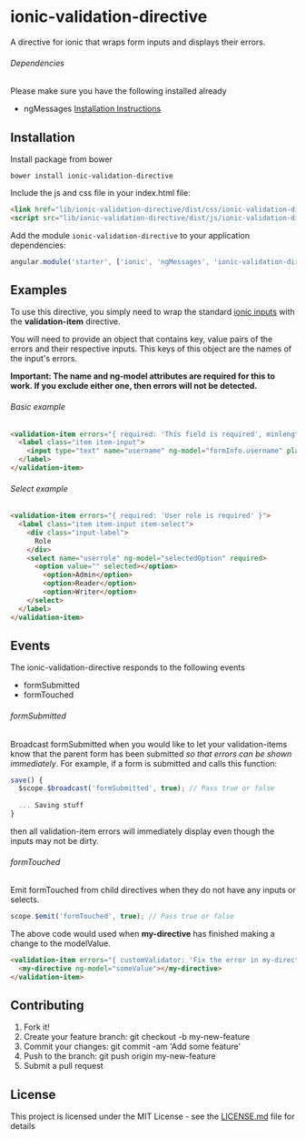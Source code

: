 # ionic-validation-directive
A directive for ionic that wraps form inputs and displays their errors.

###### Dependencies
Please make sure you have the following installed already
- ngMessages   [Installation Instructions](https://docs.angularjs.org/api/ngMessages)


## Installation

Install package from bower
```
bower install ionic-validation-directive
```

Include the js and css file in your index.html file:
```html
<link href="lib/ionic-validation-directive/dist/css/ionic-validation-directive.css" rel="stylesheet">
<script src="lib/ionic-validation-directive/dist/js/ionic-validation-directive.js"></script>
```

Add the module `ionic-validation-directive` to your application dependencies:
```javascript
angular.module('starter', ['ionic', 'ngMessages', 'ionic-validation-directive'])
```

## Examples

To use this directive, you simply need to wrap the standard [ionic inputs](http://ionicframework.com/docs/components/#forms) with the **validation-item** directive. 

You will need to provide an object that contains key, value pairs of the errors and their respective inputs. This keys of this object are the names of the input's errors.

**Important: The name and ng-model attributes are required for this to work. If you exclude either one, then errors will not be detected.**

###### Basic example
```html
<validation-item errors="{ required: 'This field is required', minlength: 'Usernames must have at least 6 characters' }">
  <label class="item item-input">
    <input type="text" name="username" ng-model="formInfo.username" placeholder="Username" min-length="6" required>
  </label>
</validation-item>
```

###### Select example
```html
<validation-item errors="{ required: 'User role is required' }">
  <label class="item item-input item-select">
    <div class="input-label">
      Role
    </div>
    <select name="userrole" ng-model="selectedOption" required>
      <option value="" selected></option>
        <option>Admin</option>
        <option>Reader</option>
        <option>Writer</option>
    </select>
  </label>
</validation-item>
```

## Events
The ionic-validation-directive responds to the following events
- formSubmitted
- formTouched


###### formSubmitted
Broadcast formSubmitted when you would like to let your validation-items know that the parent form has been submitted *so that errors can be shown immediately*. For example, if a form is submitted and calls this function:

```javascript
save() {
  $scope.$broadcast('formSubmitted', true); // Pass true or false
  
  ... Saving stuff
}
```

then all validation-item errors will immediately display even though the inputs may not be dirty.

###### formTouched
Emit formTouched from child directives when they do not have any inputs or selects.

```javascript
scope.$emit('formTouched', true); // Pass true or false
```

The above code would used when **my-directive** has finished making a change to the modelValue.

```html
<validation-item errors="{ customValidator: 'Fix the error in my-directive' }">
  <my-directive ng-model="someValue"></my-directive>
</validation-item>
```

## Contributing

1. Fork it!
2. Create your feature branch: git checkout -b my-new-feature
3. Commit your changes: git commit -am 'Add some feature'
4. Push to the branch: git push origin my-new-feature
5. Submit a pull request

## License
This project is licensed under the MIT License - see the [LICENSE.md](LICENSE.md) file for details
















